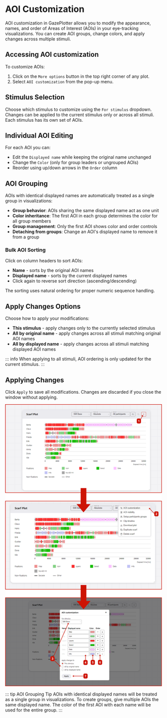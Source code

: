 # AOI Customization

AOI customization in GazePlotter allows you to modify the appearance, names, and order of Areas of Interest (AOIs) in your eye-tracking visualizations. You can create AOI groups, change colors, and apply changes across multiple stimuli.

## Accessing AOI customization
To customize AOIs:
1. Click on the `More options` button in the top right corner of any plot.
2. Select `AOI customization` from the pop-up menu.

## Stimulus Selection
Choose which stimulus to customize using the `For stimulus` dropdown. Changes can be applied to the current stimulus only or across all stimuli. Each stimulus has its own set of AOIs.

## Individual AOI Editing
For each AOI you can:
- Edit the `Displayed name` while keeping the original name unchanged
- Change the `Color` (only for group leaders or ungrouped AOIs)
- Reorder using up/down arrows in the `Order` column

## AOI Grouping
AOIs with identical displayed names are automatically treated as a single group in visualizations:
- **Group behavior**: AOIs sharing the same displayed name act as one unit
- **Color inheritance**: The first AOI in each group determines the color for all group members
- **Group management**: Only the first AOI shows color and order controls
- **Detaching from groups**: Change an AOI's displayed name to remove it from a group

### Bulk AOI Sorting
Click on column headers to sort AOIs:
- **Name** - sorts by the original AOI names
- **Displayed name** - sorts by the current displayed names
- Click again to reverse sort direction (ascending/descending)

The sorting uses natural ordering for proper numeric sequence handling.

## Apply Changes Options
Choose how to apply your modifications:
- **This stimulus** - apply changes only to the currently selected stimulus
- **All by original name** - apply changes across all stimuli matching original AOI names
- **All by displayed name** - apply changes across all stimuli matching displayed AOI names

::: info
When applying to all stimuli, AOI ordering is only updated for the current stimulus.
:::

## Applying Changes
Click `Apply` to save all modifications. Changes are discarded if you close the window without applying.

![Steps for customizing AOIs in the GazePlotter tool](./1.png)

::: tip AOI Grouping Tip
AOIs with identical displayed names will be treated as a single group in visualizations. To create groups, give multiple AOIs the same displayed name. The color of the first AOI with each name will be used for the entire group.
:::